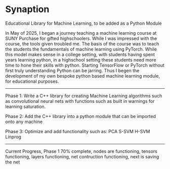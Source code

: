 # Synaption
Educational Library for Machine Learning, to be added as a Python Module

In May of 2025, I began a journey teaching a machine learning course at SUNY Purchase for gifted highschoolers. While I was impressed with the course, the tools given troubled me. 
The basis of the course was to teach the students the fundamentals of machine learning using PyTorch. While this model makes sense in a college setting, with students having spent years learning python, in a highschool setting these students need more time to hone their skills with python. Starting TensorFlow or PyTorch without first truly understanding Python can be jarring. Thus I begen the development of my own bespoke python based machine learning module, for educational purposes. 


_______________________________________________________________________________________________________________________________________________________________________________________


Phase 1: 
Write a C++ library for creating Machine Learning algorithms such as convolutional neural nets with functions such as built in warnings for learning saturation.

Phase 2:
Add the C++ library into a python module that can be imported onto any machine

Phase 3:
Optimize and add functionality such as:
PCA
S-SVM
H-SVM
Linprog

_______________________________________________________________________________________________________________________________________________________________________________________

Current Progress, Phase 1 70% complete, nodes are functioning, tensors functioning, layers functioning, net contruction functioning, next is saving the net



